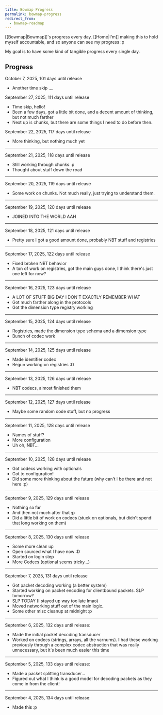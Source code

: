 ```yaml
---
title: Bowmap Progress
permalink: bowmap-progress
redirect_from:
  - bowmap-roadmap
---
```

[[Bowmap|Bowmap]]'s progress every day. [[Home|I'm]] making this to hold myself accountable, and so anyone can see my progress :p

My goal is to have some kind of tangible progress every single day.

## Progress

October 7, 2025, 101 days until release

- Another time skip ._.

September 27, 2025, 111 days until release

- Time skip, hello!
- Been a few days, got a little bit done, and a decent amount of thinking, but not much farther
- Next up is chunks, but there are some things I need to do before then.

September 22, 2025, 117 days until release

- More thinking, but nothing much yet

---

September 21, 2025, 118 days until release

- Still working through chunks :p
- Thought about stuff down the road

---

September 20, 2025, 119 days until release

- Some work on chunks. Not much really, just trying to understand them.

---

September 19, 2025, 120 days until release

- JOINED INTO THE WORLD AAH

---

September 18, 2025, 121 days until release

- Pretty sure I got a good amount done, probably NBT stuff and registries

---

September 17, 2025, 122 days until release

- Fixed broken NBT behavior
- A ton of work on registries, got the main guys done, I think there's just one left for now?

---

September 16, 2025, 123 days until release

- A LOT OF STUFF BIG DAY I DON'T EXACTLY REMEMBER WHAT
- Got much farther along in the protocols
- Got the dimension type registry working

---

September 15, 2025, 124 days until release

- Registries, made the dimension type schema and a dimension type
- Bunch of codec work

---

September 14, 2025, 125 days until release

- Made identifier codec
- Begun working on registries :D

---

September 13, 2025, 126 days until release

- NBT codecs, almost finished them

---

September 12, 2025, 127 days until release

- Maybe some random code stuff, but no progress

---

September 11, 2025, 128 days until release

- Names of stuff?
- More configuration
- Uh oh, NBT...

---

September 10, 2025, 128 days until release

- Got codecs working with optionals
- Got to configuration!
- Did some more thinking about the future (why can't I be there and not here :p)

---

September 9, 2025, 129 days until release

- Nothing so far
- And then not much after that :p
- Did a little bit of work on codecs (stuck on optionals, but didn't spend that long working on them)

---

September 8, 2025, 130 days until release

- Some more clean up
- Open sourced what I have now :D
- Started on login step
- More Codecs (optional seems tricky...)

---

September 7, 2025, 131 days until release

- Got packet decoding working (a better system)
- Started working on packet encoding for clientbound packets. SLP tomorrow?
- SLP TODAY (I stayed up way too late lmao)
- Moved networking stuff out of the main logic.
- Some other misc cleanup at midnight :p

---

September 6, 2025, 132 days until release:

- Made the initial packet decoding transducer
- Worked on codecs (strings, arrays, all the varnums). I had these working previously through a complex codec abstraction that was really unnecessary, but it's been much easier this time

---

September 5, 2025, 133 days until release:

- Made a packet splitting transducer...
- Figured out what I think is a good model for decoding packets as they come in from the client!

---

September 4, 2025, 134 days until release:

- Made this :p
